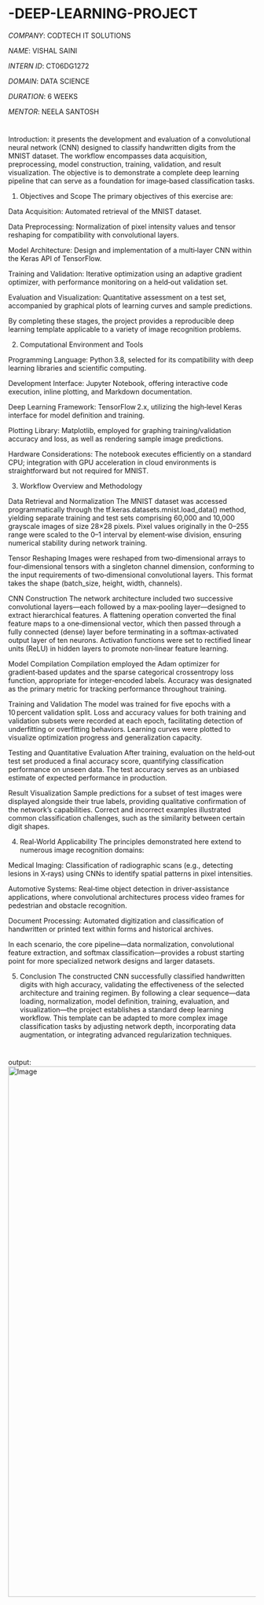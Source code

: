 # -DEEP-LEARNING-PROJECT

*COMPANY*: CODTECH IT SOLUTIONS

*NAME*: VISHAL SAINI

*INTERN ID*: CT06DG1272

*DOMAIN*: DATA SCIENCE 

*DURATION*: 6 WEEKS

*MENTOR*: NEELA SANTOSH


#
Introduction:
it presents the development and evaluation of a convolutional neural network (CNN) designed to classify handwritten digits from the MNIST dataset. The workflow encompasses data acquisition, preprocessing, model construction, training, validation, and result visualization. The objective is to demonstrate a complete deep learning pipeline that can serve as a foundation for image‑based classification tasks.

1. Objectives and Scope
The primary objectives of this exercise are:

Data Acquisition: Automated retrieval of the MNIST dataset.

Data Preprocessing: Normalization of pixel intensity values and tensor reshaping for compatibility with convolutional layers.

Model Architecture: Design and implementation of a multi‑layer CNN within the Keras API of TensorFlow.

Training and Validation: Iterative optimization using an adaptive gradient optimizer, with performance monitoring on a held‑out validation set.

Evaluation and Visualization: Quantitative assessment on a test set, accompanied by graphical plots of learning curves and sample predictions.

By completing these stages, the project provides a reproducible deep learning template applicable to a variety of image recognition problems.

2. Computational Environment and Tools

Programming Language: Python 3.8, selected for its compatibility with deep learning libraries and scientific computing.

Development Interface: Jupyter Notebook, offering interactive code execution, inline plotting, and Markdown documentation.

Deep Learning Framework: TensorFlow 2.x, utilizing the high‑level Keras interface for model definition and training.

Plotting Library: Matplotlib, employed for graphing training/validation accuracy and loss, as well as rendering sample image predictions.

Hardware Considerations: The notebook executes efficiently on a standard CPU; integration with GPU acceleration in cloud environments is straightforward but not required for MNIST.

3. Workflow Overview and Methodology

Data Retrieval and Normalization
The MNIST dataset was accessed programmatically through the tf.keras.datasets.mnist.load_data() method, yielding separate training and test sets comprising 60,000 and 10,000 grayscale images of size 28×28 pixels. Pixel values originally in the 0–255 range were scaled to the 0–1 interval by element‑wise division, ensuring numerical stability during network training.

Tensor Reshaping
Images were reshaped from two‑dimensional arrays to four‑dimensional tensors with a singleton channel dimension, conforming to the input requirements of two‑dimensional convolutional layers. This format takes the shape (batch_size, height, width, channels).

CNN Construction
The network architecture included two successive convolutional layers—each followed by a max‑pooling layer—designed to extract hierarchical features. A flattening operation converted the final feature maps to a one‑dimensional vector, which then passed through a fully connected (dense) layer before terminating in a softmax‑activated output layer of ten neurons. Activation functions were set to rectified linear units (ReLU) in hidden layers to promote non‑linear feature learning.

Model Compilation
Compilation employed the Adam optimizer for gradient‑based updates and the sparse categorical crossentropy loss function, appropriate for integer‑encoded labels. Accuracy was designated as the primary metric for tracking performance throughout training.

Training and Validation
The model was trained for five epochs with a 10 percent validation split. Loss and accuracy values for both training and validation subsets were recorded at each epoch, facilitating detection of underfitting or overfitting behaviors. Learning curves were plotted to visualize optimization progress and generalization capacity.

Testing and Quantitative Evaluation
After training, evaluation on the held‑out test set produced a final accuracy score, quantifying classification performance on unseen data. The test accuracy serves as an unbiased estimate of expected performance in production.

Result Visualization
Sample predictions for a subset of test images were displayed alongside their true labels, providing qualitative confirmation of the network’s capabilities. Correct and incorrect examples illustrated common classification challenges, such as the similarity between certain digit shapes.

4. Real‑World Applicability
The principles demonstrated here extend to numerous image recognition domains:

Medical Imaging: Classification of radiographic scans (e.g., detecting lesions in X‑rays) using CNNs to identify spatial patterns in pixel intensities.

Automotive Systems: Real‑time object detection in driver‑assistance applications, where convolutional architectures process video frames for pedestrian and obstacle recognition.

Document Processing: Automated digitization and classification of handwritten or printed text within forms and historical archives.

In each scenario, the core pipeline—data normalization, convolutional feature extraction, and softmax classification—provides a robust starting point for more specialized network designs and larger datasets.

5. Conclusion
The constructed CNN successfully classified handwritten digits with high accuracy, validating the effectiveness of the selected architecture and training regimen. By following a clear sequence—data loading, normalization, model definition, training, evaluation, and visualization—the project establishes a standard deep learning workflow. This template can be adapted to more complex image classification tasks by adjusting network depth, incorporating data augmentation, or integrating advanced regularization techniques.
#

#
output:
<img width="1920" height="1080" alt="Image" src="https://github.com/user-attachments/assets/9726d29c-a2c5-4ea7-b3bb-60a57e9d8f7b" />
#
